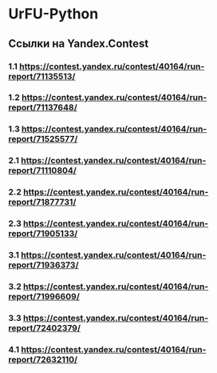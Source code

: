 # UrFU-Python

## Ссылки на Yandex.Contest

### 1.1 https://contest.yandex.ru/contest/40164/run-report/71135513/
### 1.2 https://contest.yandex.ru/contest/40164/run-report/71137648/
### 1.3 https://contest.yandex.ru/contest/40164/run-report/71525577/

### 2.1 https://contest.yandex.ru/contest/40164/run-report/71110804/
### 2.2 https://contest.yandex.ru/contest/40164/run-report/71877731/
### 2.3 https://contest.yandex.ru/contest/40164/run-report/71905133/

### 3.1 https://contest.yandex.ru/contest/40164/run-report/71936373/
### 3.2 https://contest.yandex.ru/contest/40164/run-report/71996609/
### 3.3 https://contest.yandex.ru/contest/40164/run-report/72402379/

### 4.1 https://contest.yandex.ru/contest/40164/run-report/72632110/
